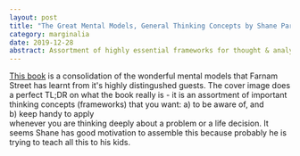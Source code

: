 ```yaml
---
layout: post
title: "The Great Mental Models, General Thinking Concepts by Shane Parrish & Rhiannon Beaubien"
category: marginalia
date: 2019-12-28
abstract: Assortment of highly essential frameworks for thought & analysis
---
```


[This book](https://www.amazon.com/dp/B07P79P8ST/ref=cm_sw_em_r_mt_dp_U_1S8cEb25BWZQX) is a consolidation of the wonderful mental models that Farnam Street has learnt from it's highly distingushed guests. The cover image does a perfect TL;DR on what the book really is - it is an assortment of important thinking concepts (frameworks) that you want: 
  a) to be aware of, and  
  b) keep handy to apply  
whenever you are thinking deeply about a problem or a life decision. It seems Shane has good motivation to assemble this because probably he is trying to teach all this to his kids.